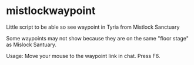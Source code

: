 # mistlockwaypoint
Little script to be able so see waypoint in Tyria from Mistlock Sanctuary

Some waypoints may not show because they are on the same "floor stage" as Mislock Santuary.




Usage:
Move your mouse to the waypoint link in chat.
Press F6.

